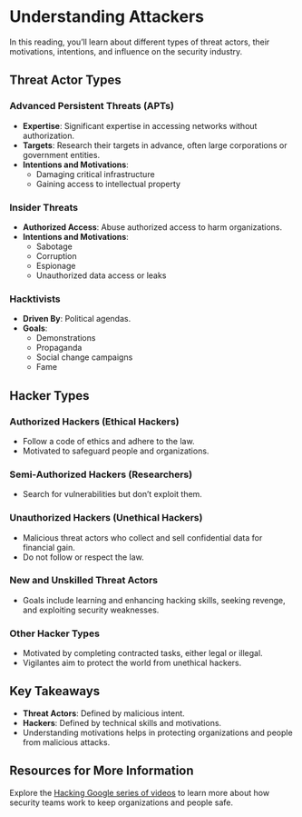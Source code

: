 # Understanding Attackers

In this reading, you’ll learn about different types of threat actors, their motivations, intentions, and influence on the security industry.

## Threat Actor Types

### Advanced Persistent Threats (APTs)

- **Expertise**: Significant expertise in accessing networks without authorization.
- **Targets**: Research their targets in advance, often large corporations or government entities.
- **Intentions and Motivations**:
  - Damaging critical infrastructure
  - Gaining access to intellectual property

### Insider Threats

- **Authorized Access**: Abuse authorized access to harm organizations.
- **Intentions and Motivations**:
  - Sabotage
  - Corruption
  - Espionage
  - Unauthorized data access or leaks

### Hacktivists

- **Driven By**: Political agendas.
- **Goals**:
  - Demonstrations
  - Propaganda
  - Social change campaigns
  - Fame

## Hacker Types

### Authorized Hackers (Ethical Hackers)

- Follow a code of ethics and adhere to the law.
- Motivated to safeguard people and organizations.

### Semi-Authorized Hackers (Researchers)

- Search for vulnerabilities but don’t exploit them.

### Unauthorized Hackers (Unethical Hackers)

- Malicious threat actors who collect and sell confidential data for financial gain.
- Do not follow or respect the law.

### New and Unskilled Threat Actors

- Goals include learning and enhancing hacking skills, seeking revenge, and exploiting security weaknesses.

### Other Hacker Types

- Motivated by completing contracted tasks, either legal or illegal.
- Vigilantes aim to protect the world from unethical hackers.

## Key Takeaways

- **Threat Actors**: Defined by malicious intent.
- **Hackers**: Defined by technical skills and motivations.
- Understanding motivations helps in protecting organizations and people from malicious attacks.

## Resources for More Information

Explore the [Hacking Google series of videos](https://www.youtube.com/playlist?list=PL590L5WQmH8dsxxz7ooJAgmijwOz0lh2H) to learn more about how security teams work to keep organizations and people safe.
